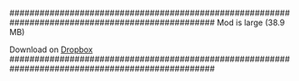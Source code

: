 ################################################################################################# 
Mod is large (38.9 MB) 

Download on [Dropbox](https://www.dropbox.com/s/fdw27tj2gpz0dyx/CERandomizer.txt?dl=0)
################################################################################################# 
